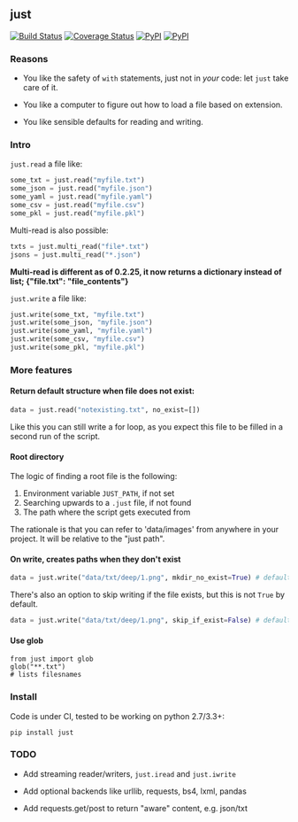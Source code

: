 ## just

[![Build Status](https://travis-ci.org/kootenpv/just.svg?branch=master)](https://travis-ci.org/kootenpv/just)
[![Coverage Status](https://coveralls.io/repos/github/kootenpv/just/badge.svg?branch=master)](https://coveralls.io/github/kootenpv/just?branch=master)
[![PyPI](https://img.shields.io/pypi/v/just.svg?style=flat-square)](https://pypi.python.org/pypi/just/)
[![PyPI](https://img.shields.io/pypi/pyversions/just.svg?style=flat-square)](https://pypi.python.org/pypi/just/)

### Reasons

- You like the safety of `with` statements, just not in *your* code: let `just` take care of it.

- You like a computer to figure out how to load a file based on extension.

- You like sensible defaults for reading and writing.

### Intro

`just.read` a file like:

```python
some_txt = just.read("myfile.txt")
some_json = just.read("myfile.json")
some_yaml = just.read("myfile.yaml")
some_csv = just.read("myfile.csv")
some_pkl = just.read("myfile.pkl")
```

Multi-read is also possible:

```python
txts = just.multi_read("file*.txt")
jsons = just.multi_read("*.json")
```

**Multi-read is different as of 0.2.25, it now returns a dictionary instead of list; {"file.txt": "file_contents"}**

`just.write` a file like:

```python
just.write(some_txt, "myfile.txt")
just.write(some_json, "myfile.json")
just.write(some_yaml, "myfile.yaml")
just.write(some_csv, "myfile.csv")
just.write(some_pkl, "myfile.pkl")
```

### More features

#### Return default structure when file does not exist:

```python
data = just.read("notexisting.txt", no_exist=[])
```

Like this you can still write a for loop, as you expect this file to be filled in a second run of the script.

#### Root directory

The logic of finding a root file is the following:

1. Environment variable `JUST_PATH`, if not set
2. Searching upwards to a `.just` file, if not found
3. The path where the script gets executed from

The rationale is that you can refer to 'data/images' from anywhere in your project. It will be relative to the "just path".

#### On write, creates paths when they don't exist

```python
data = just.write("data/txt/deep/1.png", mkdir_no_exist=True) # default
```

There's also an option to skip writing if the file exists, but this is not `True` by default.

```python
data = just.write("data/txt/deep/1.png", skip_if_exist=False) # default
```

#### Use glob

    from just import glob
    glob("**.txt")
    # lists filesnames

### Install

Code is under CI, tested to be working on python 2.7/3.3+:

    pip install just

### TODO

- Add streaming reader/writers, `just.iread` and `just.iwrite`

- Add optional backends like urllib, requests, bs4, lxml, pandas

- Add requests.get/post to return "aware" content, e.g. json/txt
